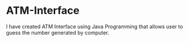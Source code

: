 # ATM-Interface
I have created ATM Interface using Java Programming that allows user to guess the number generated by computer.
